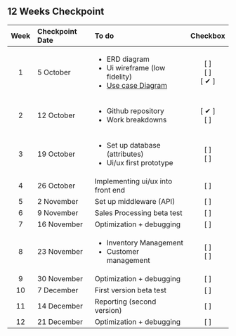 ## 12 Weeks Checkpoint

| Week | Checkpoint Date | To do | Checkbox |
| :---: | :--- | :--- | :---: |
| 1 | 5 October | <ul><li>ERD diagram</li><li>Ui wireframe (low fidelity)</li><li>[Use case Diagram](https://github.com/BBBIJI/Finals_POS/blob/main/Diagram/Use%20case%20diagram.pdf)</ul> | [  ]<br/>[  ]<br/>[ ✔ ] |
| 2 | 12 October | <ul><li>Github repository</li><li>Work breakdowns</li></ul> | [ ✔ ]<br/>[  ] |
| 3 | 19 October | <ul><li>Set up database (attributes)</li><li>Ui/ux first prototype</li></ul> | [  ]<br/>[  ] |
| 4 | 26 October | Implementing ui/ux into front end | [  ] |
| 5 | 2 November | Set up middleware (API) | [  ] |
| 6 | 9 November | Sales Processing beta test | [  ] |
| 7 | 16 November | Optimization + debugging | [  ] |
| 8 | 23 November | <ul><li>Inventory Management</li><li>Customer management</li></ul> | [  ]<br/>[  ] |
| 9 | 30 November | Optimization + debugging | [  ] |
| 10 | 7 December | First version beta test | [  ] |
| 11 | 14 December | Reporting (second version) | [  ] |
| 12 | 21 December | Optimization + debugging | [  ] |
